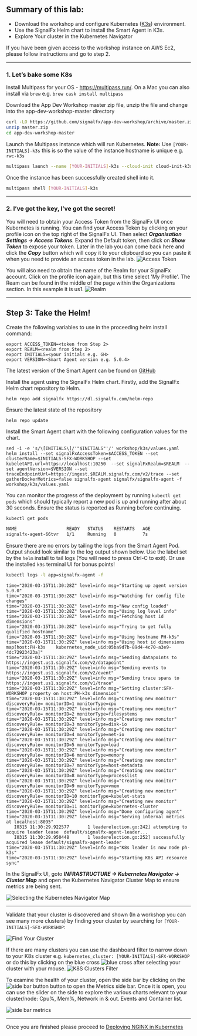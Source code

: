 ## Summary of this lab:
* Download the workshop and configure Kubernetes ([K3s](https://k3s.io/)) environment.  
* Use the SignalFx Helm chart to install the Smart Agent in K3s.
* Explore Your cluster in the Kubernetes Navigator 

If you have been given access to the workshop instance on AWS Ec2, please follow instructions and go to step 2.

---

### 1. Let’s bake some K8s
Install Multipass for your OS - https://multipass.run/. On a Mac you can also install via `brew` e.g. `brew cask install multipass`

Download the App Dev Workshop master zip file, unzip the file and change into the app-dev-workshop-master directory

```bash
curl -LO https://github.com/signalfx/app-dev-workshop/archive/master.zip
unzip master.zip
cd app-dev-workshop-master
```

Launch the Multipass instance which will run Kubernetes. **Note:** Use `[YOUR-INITIALS]-k3s` this is so the value of the instance hostname is unique e.g. `rwc-k3s`

```bash
multipass launch --name [YOUR-INITIALS]-k3s --cloud-init cloud-init-k3s.yaml --cpus=2 --mem=2G
```

Once the instance has been successfully created shell into it.
```bash
multipass shell [YOUR-INITIALS]-k3s
```

---

### 2. I’ve got the key, I’ve got the secret!
You will need to obtain your Access Token from the SignalFx UI once Kubernetes is running. You can find your Access Token by clicking on your profile icon on the top right of the SignalFx UI. Then select _**Organisation Settings → Access Tokens**_.  Expand the Default token, then click on _**Show Token**_ to expose your token. Later in the lab you can come back here and click the _**Copy**_ button which will copy it to your clipboard  so you can paste it when you need to provide an access token in the lab.
![Access Token](../images/m1-l4-access-token.png)

You will also need to obtain the name of the Realm for your SignalFx account.  Click on the profile icon again, but this time select 'My Profile'.  The Ream can be found in the middle of the page within the Organizations section.  In this example it is us1.
![Realm](../images/m1-l4-realm.png)

---

## Step 3: Take the Helm!
Create the following variables to use in the proceeding helm install command:

```
export ACCESS_TOKEN=<token from Step 2>
export REALM=<realm from Step 2>
export INITIALS=<your initials e.g. GH>
export VERSION=<Smart Agent version e.g. 5.0.4>
```
The latest version of the Smart Agent can be found on [GitHub](https://github.com/signalfx/signalfx-agent/releases)

Install the agent using the SignalFx Helm chart. Firstly, add the SignalFx Helm chart repository to Helm.

```
helm repo add signalfx https://dl.signalfx.com/helm-repo
```
Ensure the latest state of the repository

```
helm repo update
```
Install the Smart Agent chart with the following configuration values for the chart.

```
sed -i -e 's/\[INITIALS\]/'"$INITIALS"'/' workshop/k3s/values.yaml
helm install --set signalFxAccessToken=$ACCESS_TOKEN --set clusterName=$INITIALS-SFX-WORKSHOP --set kubeletAPI.url=https://localhost:10250  --set signalFxRealm=$REALM  --set agentVersion=$VERSION --set traceEndpointUrl=https://ingest.$REALM.signalfx.com/v2/trace --set gatherDockerMetrics=false signalfx-agent signalfx/signalfx-agent -f workshop/k3s/values.yaml
```

You can monitor the progress of the deployment by running `kubectl get pods` which should typically report a new pod is up and running after about 30 seconds. Ensure the status is reported as Running before continuing.


```bash
kubectl get pods
```

```bash
NAME                   READY   STATUS    RESTARTS   AGE
signalfx-agent-66tvr   1/1     Running   0          7s
```

Ensure there are no errors by tailing the logs from the Smart Agent Pod. Output should look similar to the log output shown below. Use the label set by the `helm` install to tail logs (You will need to press Ctrl-C to exit). Or use the installed `k9s` terminal UI for bonus points!

```bash
kubectl logs -l app=signalfx-agent -f
```


```text
time="2020-03-15T11:30:28Z" level=info msg="Starting up agent version 5.0.0"
time="2020-03-15T11:30:28Z" level=info msg="Watching for config file changes"
time="2020-03-15T11:30:28Z" level=info msg="New config loaded"
time="2020-03-15T11:30:28Z" level=info msg="Using log level info"
time="2020-03-15T11:30:28Z" level=info msg="Fetching host id dimensions"
time="2020-03-15T11:30:28Z" level=info msg="Trying to get fully qualified hostname"
time="2020-03-15T11:30:28Z" level=info msg="Using hostname PH-k3s"
time="2020-03-15T11:30:29Z" level=info msg="Using host id dimensions map[host:PH-k3s    kubernetes_node_uid:05ba9d7b-89d4-4c70-a3e9-4dc72923423a]"
time="2020-03-15T11:30:29Z" level=info msg="Sending datapoints to https://ingest.us1.signalfx.com/v2/datapoint"
time="2020-03-15T11:30:29Z" level=info msg="Sending events to https://ingest.us1.signalfx.com/v2/event"
time="2020-03-15T11:30:29Z" level=info msg="Sending trace spans to https://ingest.us1.signalfx.com/v1/trace"
time="2020-03-15T11:30:29Z" level=info msg="Setting cluster:SFX-WORKSHOP property on host:PH-k3s dimension"
time="2020-03-15T11:30:29Z" level=info msg="Creating new monitor" discoveryRule= monitorID=1 monitorType=cpu
time="2020-03-15T11:30:29Z" level=info msg="Creating new monitor" discoveryRule= monitorID=2 monitorType=filesystems
time="2020-03-15T11:30:29Z" level=info msg="Creating new monitor" discoveryRule= monitorID=3 monitorType=disk-io
time="2020-03-15T11:30:29Z" level=info msg="Creating new monitor" discoveryRule= monitorID=4 monitorType=net-io
time="2020-03-15T11:30:29Z" level=info msg="Creating new monitor" discoveryRule= monitorID=5 monitorType=load
time="2020-03-15T11:30:29Z" level=info msg="Creating new monitor" discoveryRule= monitorID=6 monitorType=memory
time="2020-03-15T11:30:29Z" level=info msg="Creating new monitor" discoveryRule= monitorID=7 monitorType=host-metadata
time="2020-03-15T11:30:29Z" level=info msg="Creating new monitor" discoveryRule= monitorID=8 monitorType=processlist
time="2020-03-15T11:30:29Z" level=info msg="Creating new monitor" discoveryRule= monitorID=9 monitorType=vmem
time="2020-03-15T11:30:29Z" level=info msg="Creating new monitor" discoveryRule= monitorID=10 monitorType=kubelet-stats
time="2020-03-15T11:30:29Z" level=info msg="Creating new monitor" discoveryRule= monitorID=11 monitorType=kubernetes-cluster
time="2020-03-15T11:30:29Z" level=info msg="Done configuring agent"
time="2020-03-15T11:30:29Z" level=info msg="Serving internal metrics at localhost:8095"
   I0315 11:30:29.922577       1 leaderelection.go:242] attempting to acquire leader lease  default/signalfx-agent-leader...
   I0315 11:30:29.950448       1 leaderelection.go:252] successfully acquired lease default/signalfx-agent-leader
time="2020-03-15T11:30:29Z" level=info msg="K8s leader is now node ph-k3s"
time="2020-03-15T11:30:29Z" level=info msg="Starting K8s API resource sync"
```

In the SignalFx UI, goto _**INFRASTRUCTURE → Kubernetes Navigator → Cluster Map**_ and open the Kubernetes Navigator Cluster Map to ensure metrics are being sent. 

![Selecting the Kubernetes Navigator Map](../images/M1-l4-select-kubenetes-map.jpg)

---

Validate that your cluster is discovered and shown (In a workshop you can see many more clusters) by finding your cluster by searching for `[YOUR-INITIALS]-SFX-WORKSHOP`:

![Find Your Cluster](../images/M1-l4-All-clusters.jpg)


If there are many clusters you can use the dashboard filter to narrow down to your K8s cluster e.g. `kubernetes_cluster: [YOUR-INITIALS]-SFX-WORKSHOP` or do this by clicking on the blue cross ![blue cross](../images/M1-l4-blue-cross.jpg) after selecting your cluster with your mouse. 
![K8S Clusters Filter](../images/M1-l4-Selecting-K3-cluster.jpg)

To examine the health of your cluster, open the side bar by clicking on the ![side bar button](../images/M1-l4-sidebar-button.jpg) button to open the Metrics side bar. Once it is open, you can use the slider on the side to explore the various charts relevant to your cluster/node: Cpu%, Mem%, Network in & out. Events and Container list.

![side bar metrics](../images/M1-l4-explore-metrics.jpg)

---

Once you are finished please proceed to [Deploying NGINX in Kubernetes](https://signalfx.github.io/app-dev-workshop/module1/nginx/)
